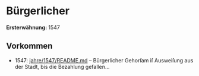 # Bürgerlicher

**Ersterwähnung:** 1547

## Vorkommen
- 1547: [jahre/1547/README.md](../jahre/1547/README.md) – Bürgerlicher Gehorſam iſ Ausweiſung aus der Stadt,
bis die Bezahlung gefallen...

